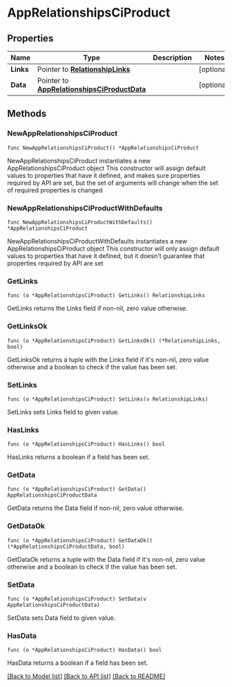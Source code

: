 # AppRelationshipsCiProduct

## Properties

Name | Type | Description | Notes
------------ | ------------- | ------------- | -------------
**Links** | Pointer to [**RelationshipLinks**](RelationshipLinks.md) |  | [optional] 
**Data** | Pointer to [**AppRelationshipsCiProductData**](AppRelationshipsCiProductData.md) |  | [optional] 

## Methods

### NewAppRelationshipsCiProduct

`func NewAppRelationshipsCiProduct() *AppRelationshipsCiProduct`

NewAppRelationshipsCiProduct instantiates a new AppRelationshipsCiProduct object
This constructor will assign default values to properties that have it defined,
and makes sure properties required by API are set, but the set of arguments
will change when the set of required properties is changed

### NewAppRelationshipsCiProductWithDefaults

`func NewAppRelationshipsCiProductWithDefaults() *AppRelationshipsCiProduct`

NewAppRelationshipsCiProductWithDefaults instantiates a new AppRelationshipsCiProduct object
This constructor will only assign default values to properties that have it defined,
but it doesn't guarantee that properties required by API are set

### GetLinks

`func (o *AppRelationshipsCiProduct) GetLinks() RelationshipLinks`

GetLinks returns the Links field if non-nil, zero value otherwise.

### GetLinksOk

`func (o *AppRelationshipsCiProduct) GetLinksOk() (*RelationshipLinks, bool)`

GetLinksOk returns a tuple with the Links field if it's non-nil, zero value otherwise
and a boolean to check if the value has been set.

### SetLinks

`func (o *AppRelationshipsCiProduct) SetLinks(v RelationshipLinks)`

SetLinks sets Links field to given value.

### HasLinks

`func (o *AppRelationshipsCiProduct) HasLinks() bool`

HasLinks returns a boolean if a field has been set.

### GetData

`func (o *AppRelationshipsCiProduct) GetData() AppRelationshipsCiProductData`

GetData returns the Data field if non-nil, zero value otherwise.

### GetDataOk

`func (o *AppRelationshipsCiProduct) GetDataOk() (*AppRelationshipsCiProductData, bool)`

GetDataOk returns a tuple with the Data field if it's non-nil, zero value otherwise
and a boolean to check if the value has been set.

### SetData

`func (o *AppRelationshipsCiProduct) SetData(v AppRelationshipsCiProductData)`

SetData sets Data field to given value.

### HasData

`func (o *AppRelationshipsCiProduct) HasData() bool`

HasData returns a boolean if a field has been set.


[[Back to Model list]](../README.md#documentation-for-models) [[Back to API list]](../README.md#documentation-for-api-endpoints) [[Back to README]](../README.md)



